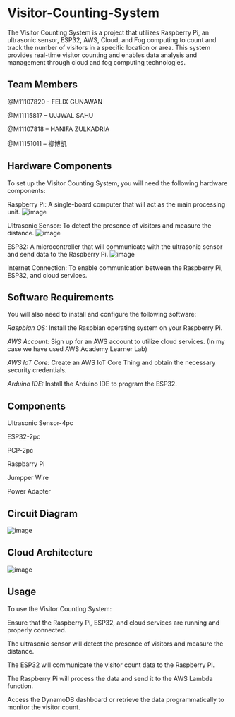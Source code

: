 # Visitor-Counting-System
The Visitor Counting System is a project that utilizes Raspberry Pi, an ultrasonic sensor, ESP32, AWS, Cloud, and Fog computing to count and track the number of visitors in a specific location or area. This system provides real-time visitor counting and enables data analysis and management through cloud and fog computing technologies.

## Team Members
@M11107820 - FELIX GUNAWAN​

@M11115817 – UJJWAL SAHU​

@M11107818 – HANIFA ZULKADRIA​

@M11151011 – 柳博凱

## Hardware Components
To set up the Visitor Counting System, you will need the following hardware components:

Raspberry Pi: A single-board computer that will act as the main processing unit.
![image](https://github.com/ujjwal-saahu/Visitor-Counting-System-/assets/106102738/6205559a-975e-41d4-a79b-3aebf232632e)


Ultrasonic Sensor: To detect the presence of visitors and measure the distance.
![image](https://github.com/ujjwal-saahu/Visitor-Counting-System-/assets/106102738/166ff912-5556-45fd-a3c7-9598b9421703)


ESP32: A microcontroller that will communicate with the ultrasonic sensor and send data to the Raspberry Pi.
![image](https://github.com/ujjwal-saahu/Visitor-Counting-System-/assets/106102738/35a46551-4042-42a1-ac2e-b1472016bc95)


Internet Connection: To enable communication between the Raspberry Pi, ESP32, and cloud services.

## Software Requirements
You will also need to install and configure the following software:

*Raspbian OS:* Install the Raspbian operating system on your Raspberry Pi.

*AWS Account:* Sign up for an AWS account to utilize cloud services. (In my case we have used AWS Academy Learner Lab)

*AWS IoT Core:* Create an AWS IoT Core Thing and obtain the necessary security credentials.

*Arduino IDE:* Install the Arduino IDE to program the ESP32.

## Components

Ultrasonic Sensor-4pc

ESP32-2pc

PCP-2pc

Raspbarry Pi

Jumpper Wire

Power Adapter

## Circuit Diagram
![image](https://github.com/ujjwal-saahu/Visitor-Counting-System-/assets/106102738/c827a0dd-5df3-4198-9429-66158e5d94c0)

## Cloud Architecture
![image](https://github.com/ujjwal-saahu/Visitor-Counting-System-/assets/106102738/ad6a7102-f9fd-48a8-9104-d83f3730f58c)



## Usage
To use the Visitor Counting System:

Ensure that the Raspberry Pi, ESP32, and cloud services are running and properly connected.

The ultrasonic sensor will detect the presence of visitors and measure the distance.

The ESP32 will communicate the visitor count data to the Raspberry Pi.

The Raspberry Pi will process the data and send it to the AWS Lambda function.

Access the DynamoDB dashboard or retrieve the data programmatically to monitor the visitor count.
